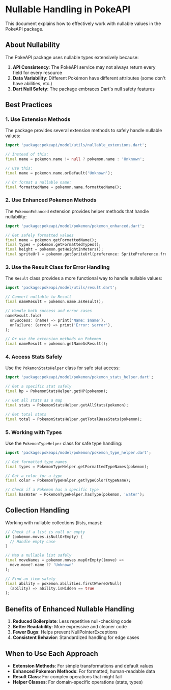 # Nullable Handling in PokeAPI

This document explains how to effectively work with nullable values in the PokeAPI package.

## About Nullability

The PokeAPI package uses nullable types extensively because:

1. **API Consistency**: The PokéAPI service may not always return every field for every resource
2. **Data Variability**: Different Pokémon have different attributes (some don't have abilities, etc.)
3. **Dart Null Safety**: The package embraces Dart's null safety features

## Best Practices

### 1. Use Extension Methods

The package provides several extension methods to safely handle nullable values:

```dart
import 'package:pokeapi/model/utils/nullable_extensions.dart';

// Instead of this:
final name = pokemon.name != null ? pokemon.name : 'Unknown';

// Use this:
final name = pokemon.name.orDefault('Unknown');

// Or format a nullable name:
final formattedName = pokemon.name.formattedName();
```

### 2. Use Enhanced Pokemon Methods

The `PokemonEnhanced` extension provides helper methods that handle nullability:

```dart
import 'package:pokeapi/model/pokemon/pokemon_enhanced.dart';

// Get safely formatted values
final name = pokemon.getFormattedName();
final types = pokemon.getFormattedTypes();
final height = pokemon.getHeightInMeters();
final spriteUrl = pokemon.getSpriteUrl(preference: SpritePreference.front);
```

### 3. Use the Result Class for Error Handling

The `Result` class provides a more functional way to handle nullable values:

```dart
import 'package:pokeapi/model/utils/result.dart';

// Convert nullable to Result
final nameResult = pokemon.name.asResult();

// Handle both success and error cases
nameResult.fold(
  onSuccess: (name) => print('Name: $name'),
  onFailure: (error) => print('Error: $error'),
);

// Or use the extension methods on Pokemon
final nameResult = pokemon.getNameAsResult();
```

### 4. Access Stats Safely

Use the `PokemonStatsHelper` class for safe stat access:

```dart
import 'package:pokeapi/model/pokemon/pokemon_stats_helper.dart';

// Get a specific stat safely
final hp = PokemonStatsHelper.getHP(pokemon);

// Get all stats as a map
final stats = PokemonStatsHelper.getAllStats(pokemon);

// Get total stats
final total = PokemonStatsHelper.getTotalBaseStats(pokemon);
```

### 5. Working with Types

Use the `PokemonTypeHelper` class for safe type handling:

```dart
import 'package:pokeapi/model/pokemon/pokemon_type_helper.dart';

// Get formatted type names
final types = PokemonTypeHelper.getFormattedTypeNames(pokemon);

// Get a color for a type
final color = PokemonTypeHelper.getTypeColor(typeName);

// Check if a Pokemon has a specific type
final hasWater = PokemonTypeHelper.hasType(pokemon, 'water');
```

## Collection Handling

Working with nullable collections (lists, maps):

```dart
// Check if a list is null or empty
if (pokemon.moves.isNullOrEmpty) {
  // Handle empty case
}

// Map a nullable list safely
final moveNames = pokemon.moves.mapOrEmpty((move) => 
  move.move?.name ?? 'Unknown'
);

// Find an item safely
final ability = pokemon.abilities.firstWhereOrNull(
  (ability) => ability.isHidden == true
);
```

## Benefits of Enhanced Nullable Handling

1. **Reduced Boilerplate**: Less repetitive null-checking code
2. **Better Readability**: More expressive and cleaner code
3. **Fewer Bugs**: Helps prevent NullPointerExceptions
4. **Consistent Behavior**: Standardized handling for edge cases

## When to Use Each Approach

- **Extension Methods**: For simple transformations and default values
- **Enhanced Pokemon Methods**: For formatted, human-readable data
- **Result Class**: For complex operations that might fail
- **Helper Classes**: For domain-specific operations (stats, types)

